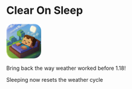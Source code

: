 # Clear On Sleep

<img src="/logo.png" width="92"/>

Bring back the way weather worked before 1.18!

Sleeping now resets the weather cycle
